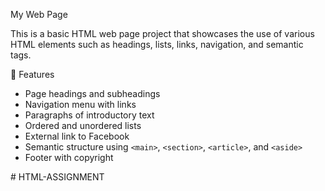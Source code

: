  My Web Page

This is a basic HTML web page project that showcases the use of various HTML elements such as headings, lists, links, navigation, and semantic tags.

 🔧 Features

- Page headings and subheadings
- Navigation menu with links
- Paragraphs of introductory text
- Ordered and unordered lists
- External link to Facebook
- Semantic structure using `<main>`, `<section>`, `<article>`, and `<aside>`
- Footer with copyright

#   H T M L - A S S I G N M E N T 
 
 

